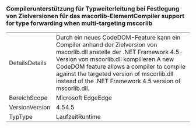 ### <a name="compiler-support-for-type-forwarding-when-multi-targeting-mscorlib"></a><span data-ttu-id="71097-101">Compilerunterstützung für Typweiterleitung bei Festlegung von Zielversionen für das mscorlib-Element</span><span class="sxs-lookup"><span data-stu-id="71097-101">Compiler support for type forwarding when multi-targeting mscorlib</span></span>

|   |   |
|---|---|
|<span data-ttu-id="71097-102">Details</span><span class="sxs-lookup"><span data-stu-id="71097-102">Details</span></span>|<span data-ttu-id="71097-103">Durch ein neues CodeDOM-Feature kann ein Compiler anhand der Zielversion von mscorlib.dll anstelle der .NET Framework 4.5-Version von mscorlib.dll kompilieren.</span><span class="sxs-lookup"><span data-stu-id="71097-103">A new CodeDOM feature allows a compiler to compile against the targeted version of mscorlib.dll instead of the .NET Framework 4.5 version of mscorlib.dll.</span></span>|
|<span data-ttu-id="71097-104">Bereich</span><span class="sxs-lookup"><span data-stu-id="71097-104">Scope</span></span>|<span data-ttu-id="71097-105">Microsoft Edge</span><span class="sxs-lookup"><span data-stu-id="71097-105">Edge</span></span>|
|<span data-ttu-id="71097-106">Version</span><span class="sxs-lookup"><span data-stu-id="71097-106">Version</span></span>|<span data-ttu-id="71097-107">4.5</span><span class="sxs-lookup"><span data-stu-id="71097-107">4.5</span></span>|
|<span data-ttu-id="71097-108">Typ</span><span class="sxs-lookup"><span data-stu-id="71097-108">Type</span></span>|<span data-ttu-id="71097-109">Laufzeit</span><span class="sxs-lookup"><span data-stu-id="71097-109">Runtime</span></span>|

